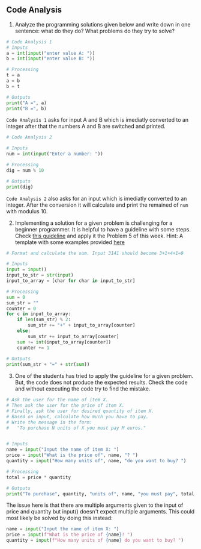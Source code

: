 ## Code Analysis

1) Analyze the programming solutions given below and write down in one sentence: what do they do? What problems do they try to solve?

```py
# Code Analysis 1
# Inputs
a = int(input("enter value A: "))
b = int(input("enter value B: "))

# Processing
t = a
a = b
b = t

# Outputs
print("A =", a)
print("B =", b)
```

`Code Analysis 1` asks for input A and B which is imediatly converted to an integer after that the numbers A and B are switched and printed.

```py
# Code Analysis 2

# Inputs
num = int(input("Enter a number: "))

# Processing
dig = num % 10

# Outputs
print(dig)
```
`Code Analysis 2` also asks for an input which is imediatly converted to an integer. After the conversion it will calculate and print the remained of `num` with modulus 10.

2) Implementing a solution for a given problem is challenging for a beginner programmer. It is helpful to have a guideline with some steps. Check [this guideline](https://github.com/hogeschool/basecamp/blob/main/week01/checklist_metacog.pdf) and apply it the Problem 5 of this week. Hint: A template with some examples provided [here](https://github.com/hogeschool/basecamp/blob/main/week01/template.py)

```py
# Format and calculate the sum. Input 3141 should become 3+1+4+1=9 

# Inputs
input = input()
input_to_str = str(input)
input_to_array = [char for char in input_to_str]

# Processing
sum = 0
sum_str = ""
counter = 0
for c in input_to_array:
    if len(sum_str) % 2:
        sum_str += "+" + input_to_array[counter]
    else:
        sum_str += input_to_array[counter]
    sum += int(input_to_array[counter])
    counter += 1
    
# Outputs
print(sum_str + "=" + str(sum))
```

3) One of the students has tried to apply the guideline for a given problem. But, the code does not produce the expected results. Check the code and without executing the code try to find the mistake.

```py
# Ask the user for the name of item X.
# Then ask the user for the price of item X.
# Finally, ask the user for desired quantity of item X.
# Based on input, calculate how much you have to pay.
# Write the message in the form:
#   "To purchase N units of X you must pay M euros."


# Inputs
name = input("Input the name of item X: ")
price = input("What is the price of", name, "? ")
quantity = input("How many units of", name, "do you want to buy? ")

# Processing
total = price * quantity

# Outputs
print("To purchase", quantity, "units of", name, "you must pay", total, "euros.")
```
The issue here is that there are multiple arguments given to the input of price and quantity but input() doesn't expect multiple arguments.
This could most likely be solved by doing this instead:

```py
name = input("Input the name of item X: ")
price = input(f"What is the price of {name}? ")
quantity = input(f"How many units of {name} do you want to buy? ")
```
